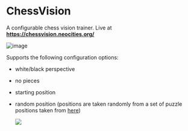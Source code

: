# ChessVision
A configurable chess vision trainer.
Live at **https://chessvision.neocities.org/**

![image](https://user-images.githubusercontent.com/53770200/114823230-8eefba80-9e06-11eb-8b2a-fc3e15348e14.png)
<p align="center">
  
Supports the following configuration options:
* white/black perspective
* no pieces
* starting position
* random position (positions are taken randomly from a set of puzzle positions taken from [here](https://github.com/rebeccaloran/432k-chess-puzzles/blob/master/100-chess-to-solve.txt))
  
  <img src="https://user-images.githubusercontent.com/53770200/114823066-55b74a80-9e06-11eb-8f8c-ac3d1d06e97e.png"/>
</p>

